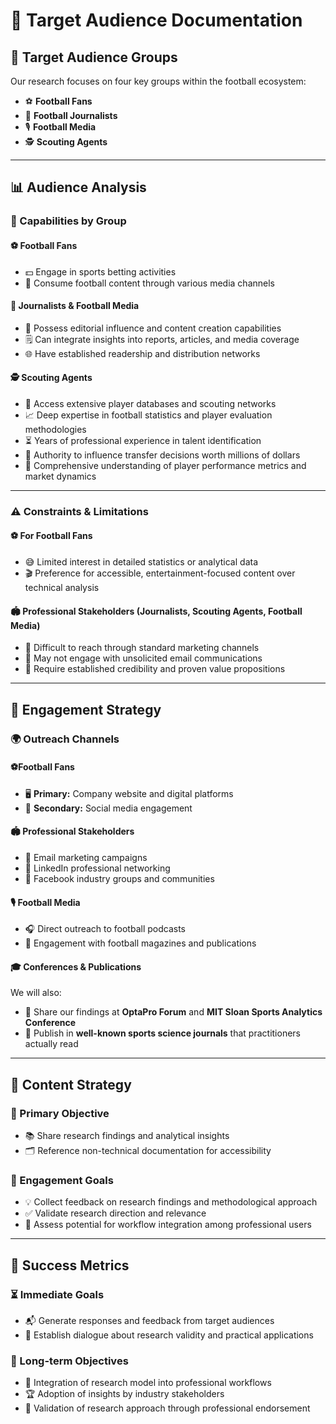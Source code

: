 # 🎯 Target Audience Documentation

## 👥 Target Audience Groups

Our research focuses on four key groups within the football ecosystem:

- ⚽ **Football Fans**
- 📝 **Football Journalists**
- 🎙️ **Football Media**
- 🕵️ **Scouting Agents**

---

## 📊 Audience Analysis

### 💪 Capabilities by Group

#### ⚽ Football Fans

- 💵 Engage in sports betting activities  
- 📱 Consume football content through various media channels  

#### 📝 Journalists & Football Media

- 📰 Possess editorial influence and content creation capabilities  
- 🗒️ Can integrate insights into reports, articles, and media coverage  
- 🌐 Have established readership and distribution networks  

#### 🕵️ Scouting Agents

- 📂 Access extensive player databases and scouting networks  
- 📈 Deep expertise in football statistics and player evaluation methodologies  
- ⏳ Years of professional experience in talent identification  
- 💼 Authority to influence transfer decisions worth millions of dollars  
- 🧠 Comprehensive understanding of player performance metrics and market dynamics

---

### ⚠️ Constraints & Limitations

#### ⚽ For Football Fans

- 😅 Limited interest in detailed statistics or analytical data  
- 🎬 Preference for accessible, entertainment-focused content over technical analysis

#### 🏟️ Professional Stakeholders (Journalists, Scouting Agents, Football Media)

- 🚫 Difficult to reach through standard marketing channels  
- 📩 May not engage with unsolicited email communications  
- 📜 Require established credibility and proven value propositions  

---

## 🚀 Engagement Strategy

### 🌍 Outreach Channels

#### ⚽Football Fans

- 🖥️ **Primary:** Company website and digital platforms  
- 📲 **Secondary:** Social media engagement  

#### 🏟️ Professional Stakeholders

- 📧 Email marketing campaigns  
- 💼 LinkedIn professional networking  
- 👥 Facebook industry groups and communities  

#### 🎙️ Football Media

- 🎧 Direct outreach to football podcasts  
- 📰 Engagement with football magazines and publications  

#### 🎓 Conferences & Publications

We will also:

- 🎤 Share our findings at **OptaPro Forum** and **MIT Sloan Sports Analytics Conference**
- 📖 Publish in **well-known sports science journals** that practitioners actually
read

---

## 📝 Content Strategy

### 🎯 Primary Objective

- 📚 Share research findings and analytical insights  
- 🗂️ Reference non-technical documentation for accessibility  

### 💬 Engagement Goals

- 💡 Collect feedback on research findings and methodological approach  
- ✅ Validate research direction and relevance  
- 🔄 Assess potential for workflow integration among professional users  

---

## 📏 Success Metrics

### ⏳ Immediate Goals

- 📬 Generate responses and feedback from target audiences  
- 💬 Establish dialogue about research validity and practical applications  

### 📆 Long-term Objectives

- 🔗 Integration of research model into professional workflows  
- 🏆 Adoption of insights by industry stakeholders  
- 📜 Validation of research approach through professional endorsement
